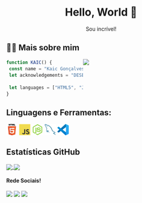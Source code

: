 <h1 align="center">Hello, World 👋</h1>
<p align="center">Sou incrível!</p>

## 🐱‍👤 Mais sobre mim

<img align="right" width="300" src="https://i2.wp.com/allhtaccess.info/wp-content/uploads/2018/03/programming.gif?fit=1281%2C716&ssl=1" />

```javascript
function KAIC() {
 const name = "Kaic Gonçalves"
 let acknowledgements = "DESENVOLVIMENTO DE SISTEMAS"
 
 let languages = ["HTML5", "JavaScript", "NodeJS", "MySQL"]
}
```

## **Linguagens e Ferramentas:**  

<code><img height="30" src="https://raw.githubusercontent.com/github/explore/80688e429a7d4ef2fca1e82350fe8e3517d3494d/topics/html/html.png"></code>
<code><img height="30" src="https://raw.githubusercontent.com/devicons/devicon/master/icons/javascript/javascript-original.svg"></code>
<code><img height="30" src="https://raw.githubusercontent.com/devicons/devicon/master/icons/nodejs/nodejs-original.svg"></code>
<code><img height="30" src="https://raw.githubusercontent.com/devicons/devicon/master/icons/mysql/mysql-original.svg"></code>
<code><img height="30" src="https://raw.githubusercontent.com/github/explore/80688e429a7d4ef2fca1e82350fe8e3517d3494d/topics/visual-studio-code/visual-studio-code.png"></code>


## **Estatísticas GitHub**

<a href="https://github.com/kaicgoncalves">
 <img align="center" src="https://github-readme-stats.vercel.app/api?username=kaicgoncalves&show_icons=true&theme=radical&line_height=27">
</a>

<a href="https://github.com/kaicgoncalves">
  <img align="center" src="https://github-readme-stats.vercel.app/api/top-langs/?username=kaicgoncalves&theme=radical&langs_count=8" />
</a>

<br>

#### Rede Sociais!

<a href="https://twitter.com/Kaic24816587/"><img src="https://img.shields.io/badge/Twitter-1DA1F2?style=for-the-badge&logo=twitter&logoColor=white"/></a>
<a href="https://www.instagram.com/kaic.goncalves/"><img src="https://img.shields.io/badge/Instagram-E4405F?style=for-the-badge&logo=instagram&logoColor=white"/></a>
<a href="https://www.linkedin.com/in/kaic-gonçalves-523335226/"><img src="https://img.shields.io/badge/LinkedIn-0077B5?style=for-the-badge&logo=linkedin&logoColor=white"/></a>

